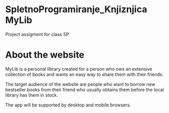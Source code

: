 # SpletnoProgramiranje_Knjiznjica MyLib
Project assigment for class SP

# About the website
MyLib is a personal library created for a person who ows an extensive collection of books and wants an easy way to share them with their friends.

The target audience of the website are people who want to borrow new bestseller books from their friend who usually obtains them before the local library has them in stock.

The app will be supported by desktop and mobile browsers.   

